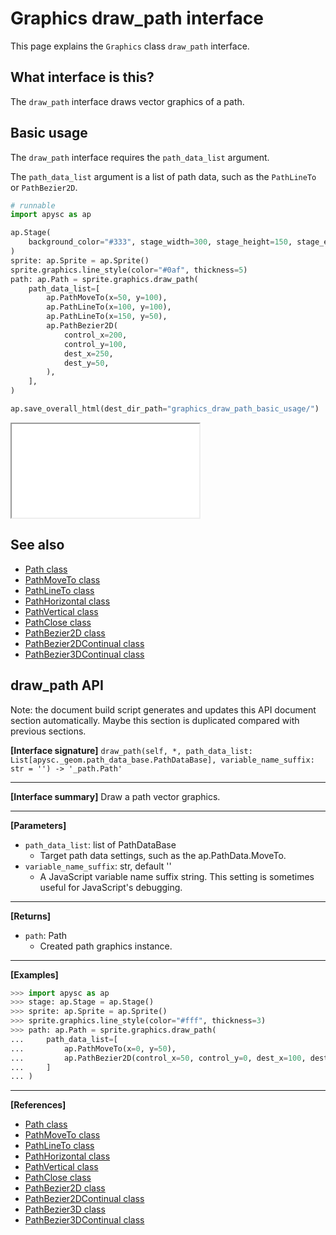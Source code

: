 # Graphics draw_path interface

This page explains the `Graphics` class `draw_path` interface.

## What interface is this?

The `draw_path` interface draws vector graphics of a path.

## Basic usage

The `draw_path` interface requires the `path_data_list` argument.

The `path_data_list` argument is a list of path data, such as the `PathLineTo` or `PathBezier2D`.

```py
# runnable
import apysc as ap

ap.Stage(
    background_color="#333", stage_width=300, stage_height=150, stage_elem_id="stage"
)
sprite: ap.Sprite = ap.Sprite()
sprite.graphics.line_style(color="#0af", thickness=5)
path: ap.Path = sprite.graphics.draw_path(
    path_data_list=[
        ap.PathMoveTo(x=50, y=100),
        ap.PathLineTo(x=100, y=100),
        ap.PathLineTo(x=150, y=50),
        ap.PathBezier2D(
            control_x=200,
            control_y=100,
            dest_x=250,
            dest_y=50,
        ),
    ],
)

ap.save_overall_html(dest_dir_path="graphics_draw_path_basic_usage/")
```

<iframe src="static/graphics_draw_path_basic_usage/index.html" width="300" height="150"></iframe>

## See also

- [Path class](path.md)
- [PathMoveTo class](path_move_to.md)
- [PathLineTo class](path_line_to.md)
- [PathHorizontal class](path_horizontal.md)
- [PathVertical class](path_vertical.md)
- [PathClose class](path_close.md)
- [PathBezier2D class](path_bezier_2d.md)
- [PathBezier2DContinual class](path_bezier_3d.md)
- [PathBezier3DContinual class](path_bezier_3d_continual.md)

## draw_path API

<!-- Docstring: apysc._display.graphics.Graphics.draw_path -->

<span class="inconspicuous-txt">Note: the document build script generates and updates this API document section automatically. Maybe this section is duplicated compared with previous sections.</span>

**[Interface signature]** `draw_path(self, *, path_data_list: List[apysc._geom.path_data_base.PathDataBase], variable_name_suffix: str = '') -> '_path.Path'`<hr>

**[Interface summary]** Draw a path vector graphics.<hr>

**[Parameters]**

- `path_data_list`: list of PathDataBase
  - Target path data settings, such as the ap.PathData.MoveTo.
- `variable_name_suffix`: str, default ''
  - A JavaScript variable name suffix string. This setting is sometimes useful for JavaScript's debugging.

<hr>

**[Returns]**

- `path`: Path
  - Created path graphics instance.

<hr>

**[Examples]**

```py
>>> import apysc as ap
>>> stage: ap.Stage = ap.Stage()
>>> sprite: ap.Sprite = ap.Sprite()
>>> sprite.graphics.line_style(color="#fff", thickness=3)
>>> path: ap.Path = sprite.graphics.draw_path(
...     path_data_list=[
...         ap.PathMoveTo(x=0, y=50),
...         ap.PathBezier2D(control_x=50, control_y=0, dest_x=100, dest_y=50),
...     ]
... )
```

<hr>

**[References]**

- [Path class](https://simon-ritchie.github.io/apysc/en/path.html)
- [PathMoveTo class](https://simon-ritchie.github.io/apysc/en/path_move_to.html)
- [PathLineTo class](https://simon-ritchie.github.io/apysc/en/path_line_to.html)
- [PathHorizontal class](https://simon-ritchie.github.io/apysc/en/path_horizontal.html)
- [PathVertical class](https://simon-ritchie.github.io/apysc/en/path_vertical.html)
- [PathClose class](https://simon-ritchie.github.io/apysc/en/path_close.html)
- [PathBezier2D class](https://simon-ritchie.github.io/apysc/en/path_bezier_2d.html)
- [PathBezier2DContinual class](https://simon-ritchie.github.io/apysc/en/path_bezier_2d_continual.html)
- [PathBezier3D class](https://simon-ritchie.github.io/apysc/en/path_bezier_3d.html)
- [PathBezier3DContinual class](https://simon-ritchie.github.io/apysc/en/path_bezier_3d_continual.html)
